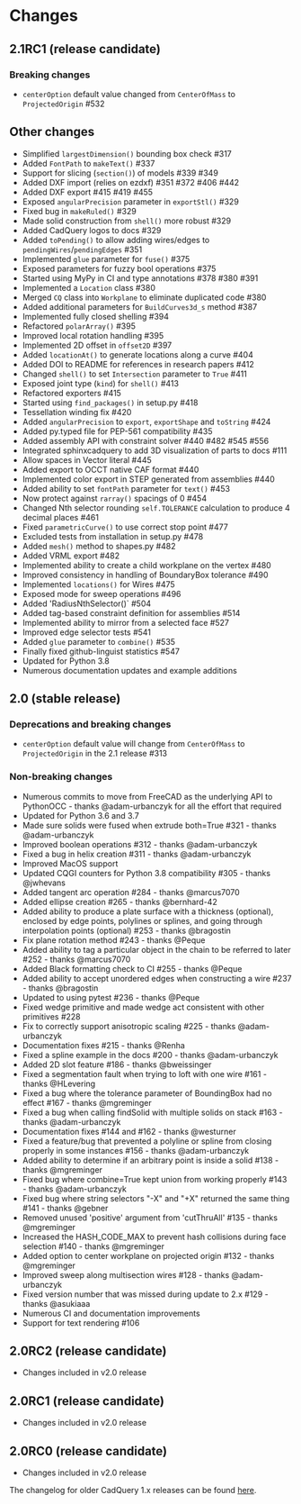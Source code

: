Changes
=======

2.1RC1 (release candidate)
------
   ### Breaking changes
   * `centerOption` default value changed from `CenterOfMass` to `ProjectedOrigin` #532

   ## Other changes

   * Simplified `largestDimension()` bounding box check #317
   * Added `FontPath` to `makeText()` #337
   * Support for slicing (`section()`) of models #339 #349
   * Added DXF import (relies on ezdxf) #351 #372 #406 #442
   * Added DXF export #415 #419 #455
   * Exposed `angularPrecision` parameter in `exportStl()` #329
   * Fixed bug in `makeRuled()` #329
   * Made solid construction from `shell()` more robust #329
   * Added CadQuery logos to docs #329
   * Added `toPending()` to allow adding wires/edges to `pendingWires`/`pendingEdges` #351
   * Implemented `glue` parameter for `fuse()` #375
   * Exposed parameters for fuzzy bool operations #375
   * Started using MyPy in CI and type annotations #378 #380 #391
   * Implemented a `Location` class #380
   * Merged `CQ` class into `Workplane` to eliminate duplicated code #380
   * Added additional parameters for `BuildCurves3d_s` method #387
   * Implemented fully closed shelling #394
   * Refactored `polarArray()` #395
   * Improved local rotation handling #395
   * Implemented 2D offset in `offset2D` #397
   * Added `locationAt()` to generate locations along a curve #404
   * Added DOI to README for references in research papers #412
   * Changed `shell()` to set `Intersection` parameter to `True` #411
   * Exposed joint type (`kind`) for `shell()` #413
   * Refactored exporters #415
   * Started using `find_packages()` in setup.py #418
   * Tessellation winding fix #420
   * Added `angularPrecision` to `export`, `exportShape` and `toString` #424
   * Added py.typed file for PEP-561 compatibility #435
   * Added assembly API with constraint solver #440 #482 #545 #556
   * Integrated sphinxcadquery to add 3D visualization of parts to docs #111
   * Allow spaces in Vector literal #445
   * Added export to OCCT native CAF format #440
   * Implemented color export in STEP generated from assemblies #440
   * Added ability to set `fontPath` parameter for `text()` #453
   * Now protect against `rarray()` spacings of 0 #454
   * Changed Nth selector rounding `self.TOLERANCE` calculation to produce 4 decimal places #461
   * Fixed `parametricCurve()` to use correct stop point #477
   * Excluded tests from installation in setup.py #478
   * Added `mesh()` method to shapes.py #482
   * Added VRML export #482
   * Implemented ability to create a child workplane on the vertex #480
   * Improved consistency in handling of BoundaryBox tolerance #490
   * Implemented `locations()` for Wires #475
   * Exposed mode for sweep operations #496
   * Added 'RadiusNthSelector()` #504
   * Added tag-based constraint definition for assemblies #514
   * Implemented ability to mirror from a selected face #527
   * Improved edge selector tests #541
   * Added `glue` parameter to `combine()` #535
   * Finally fixed github-linguist statistics #547
   * Updated for Python 3.8
   * Numerous documentation updates and example additions

2.0 (stable release)
------

### Deprecations and breaking changes
   * `centerOption` default value will change from `CenterOfMass` to `ProjectedOrigin` in the 2.1 release #313

### Non-breaking changes

   * Numerous commits to move from FreeCAD as the underlying API to PythonOCC - thanks @adam-urbanczyk for all the effort that required
   * Updated for Python 3.6 and 3.7
   * Made sure solids were fused when extrude both=True #321 - thanks @adam-urbanczyk
   * Improved boolean operations #312 - thanks @adam-urbanczyk
   * Fixed a bug in helix creation #311 - thanks @adam-urbanczyk
   * Improved MacOS support
   * Updated CQGI counters for Python 3.8 compatibility #305 - thanks @jwhevans
   * Added tangent arc operation #284 - thanks @marcus7070
   * Added ellipse creation #265 - thanks @bernhard-42
   * Added ability to produce a plate surface with a thickness (optional), enclosed by edge points, polylines or splines, and going through interpolation points (optional) #253 - thanks @bragostin
   * Fix plane rotation method #243 - thanks @Peque
   * Added ability to tag a particular object in the chain to be referred to later #252 - thanks @marcus7070
   * Added Black formatting check to CI #255 - thanks @Peque
   * Added ability to accept unordered edges when constructing a wire #237 - thanks @bragostin
   * Updated to using pytest #236 - thanks @Peque
   * Fixed wedge primitive and made wedge act consistent with other primitives #228
   * Fix to correctly support anisotropic scaling #225 - thanks @adam-urbanczyk
   * Documentation fixes #215 - thanks @Renha
   * Fixed a spline example in the docs #200 - thanks @adam-urbanczyk
   * Added 2D slot feature #186 - thanks @bweissinger
   * Fixed a segmentation fault when trying to loft with one wire #161 - thanks @HLevering
   * Fixed a bug where the tolerance parameter of BoundingBox had no effect #167 - thanks @mgreminger
   * Fixed a bug when calling findSolid with multiple solids on stack #163 - thanks @adam-urbanczyk
   * Documentation fixes #144 and #162 - thanks @westurner
   * Fixed a feature/bug that prevented a polyline or spline from closing properly in some instances #156 - thanks @adam-urbanczyk
   * Added ability to determine if an arbitrary point is inside a solid #138 - thanks @mgreminger
   * Fixed bug where combine=True kept union from working properly #143 - thanks @adam-urbanczyk
   * Fixed bug where string selectors "-X" and "+X" returned the same thing #141 - thanks @gebner
   * Removed unused 'positive' argument from 'cutThruAll' #135 - thanks @mgreminger
   * Increased the HASH_CODE_MAX to prevent hash collisions during face selection #140 - thanks @mgreminger
   * Added option to center workplane on projected origin #132 - thanks @mgreminger
   * Improved sweep along multisection wires #128 - thanks @adam-urbanczyk
   * Fixed version number that was missed during update to 2.x #129 - thanks @asukiaaa
   * Numerous CI and documentation improvements
   * Support for text rendering #106

2.0RC2 (release candidate)
------
   * Changes included in v2.0 release

2.0RC1 (release candidate)
------
   * Changes included in v2.0 release

2.0RC0 (release candidate)
------
   * Changes included in v2.0 release

The changelog for older CadQuery 1.x releases can be found [here](https://github.com/dcowden/cadquery/blob/master/changes.md).
